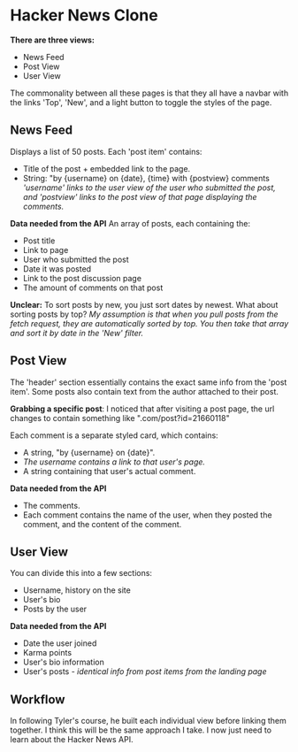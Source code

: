 # Hacker News Clone

**There are three views:**
* News Feed
* Post View
* User View

The commonality between all these pages is that they all have a navbar with the links 'Top', 'New', and a light button to toggle the styles of the page.

## News Feed
Displays a list of 50 posts. Each 'post item' contains:
* Title of the post + embedded link to the page.
* String: "by {username} on {date}, {time} with {postview} comments
*'username' links to the user view of the user who submitted the post, and 'postview' links to the post view of that page displaying the comments.* 

**Data needed from the API**
An array of posts, each containing the:
* Post title
* Link to page
* User who submitted the post
* Date it was posted
* Link to the post discussion page
* The amount of comments on that post

**Unclear:** To sort posts by new, you just sort dates by newest. What about sorting posts by top? *My assumption is that when you pull posts from the fetch request, they are automatically sorted by top. You then take that array and sort it by date in the 'New' filter.*

## Post View

The 'header' section essentially contains the exact same info from the 'post item'. Some posts also contain text from the author attached to their post. 

**Grabbing a specific post**: I noticed that after visiting a post page, the url changes to contain something like ".com/post?id=21660118"

Each comment is a separate styled card, which contains:
* A string, "by {username} on {date}". 
* *The username contains a link to that user's page.*
* A string containing that user's actual comment.

**Data needed from the API**
* The comments.
* Each comment contains the name of the user, when they posted the comment, and the content of the comment.

## User View

You can divide this into a few sections:
* Username, history on the site
* User's bio
* Posts by the user

**Data needed from the API**
* Date the user joined
* Karma points
* User's bio information
* User's posts - *identical info from post items from the landing page*

## Workflow

In following Tyler's course, he built each individual view before linking them together. I think this will be the same approach I take. I now just need to learn about the Hacker News API. 